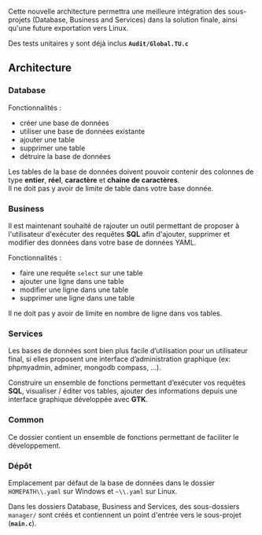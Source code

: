 Cette nouvelle architecture permettra une meilleure intégration des sous-projets (Database, Business and Services) dans la solution finale, ainsi qu'une future exportation vers Linux.

Des tests unitaires y sont déjà inclus __``Audit/Global.TU.c``__

## Architecture

### Database

Fonctionnalités :  
 - créer une base de données
 - utiliser une base de données existante
 - ajouter une table
 - supprimer une table
 - détruire la base de données

Les tables de la base de données doivent pouvoir contenir des colonnes de type __entier__, __réel__, __caractère__ et __chaine de caractères__.  
Il ne doit pas y avoir de limite de table dans votre base donnée.

### Business

Il est maintenant souhaité de rajouter un outil permettant de proposer à l'utilisateur d'exécuter des requêtes __SQL__ afin d'ajouter, supprimer et modifier des données dans votre base de données YAML.

Fonctionnalités :  
 - faire une requête ``select`` sur une table
 - ajouter une ligne dans une table
 - modifier une ligne dans une table
 - supprimer une ligne dans une table

Il ne doit pas y avoir de limite en nombre de ligne dans vos tables.

### Services

Les bases de données sont bien plus facile d’utilisation pour un utilisateur final, si elles proposent une interface d’administration graphique (ex: phpmyadmin, adminer, mongodb compass, …).

Construire un ensemble de fonctions permettant d’exécuter vos requêtes __SQL__, visualiser / éditer vos tables, ajouter des informations depuis une interface graphique développée avec __GTK__.

### Common

Ce dossier contient un ensemble de fonctions permettant de faciliter le développement.

### Dépôt

Emplacement par défaut de la base de données dans le dossier ``HOMEPATH\\.yaml`` sur Windows et ``~\\.yaml`` sur Linux.

Dans les dossiers Database, Business and Services, des sous-dossiers ``manager/`` sont créés et contiennent un point d'entrée vers le sous-projet (__``main.c``__).

